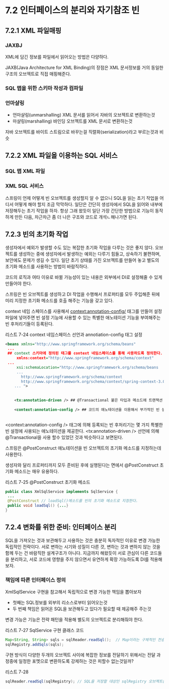 # 7.2 인터페이스의 분리와 자기참조 빈
## 7.2.1 XML 파일매핑
### JAXBJ
XML에 담긴 정보를 파일에서 읽어오는 방법은 다양하다.

JAXB(Java Architecture for XML Binding)의 장점은 XML 문서정보를 거의 동일한 구조의 오브젝트로 직접 매핑해준다.

### SQL 맵을 위한 스키마 작성과 컴파일

### 언마샬링
* 언마샬링(unmarshalling) XML 문서를 읽어서 자바의 오브젝트로 변환하는것
* 마샬링(marshalling) 바인딩 오브젝트를 XML 문서로 변환하는것

자바 오브젝트를 바이트 스트림으로 바꾸는걸 직렬화(serialization)라고 부르는것과 비슷

## 7.2.2 XML 파일을 이용하는 SQL 서비스
### SQL 맵 XML 파일

### XML SQL 서비스
스프링이 언제 어떻게 빈 오브젝트를 생성할지 알 수 없으니 SQL을 읽는 초기 작업을 어디서 어떻게 해야 할지 조금 막막하다.
일단은 간단히 생성자에서 SQL을 읽어와 내부에 저장해두는 초기 작업을 하자.
항상 그래 왔듯이 일단 가장 간단한 방법으로 기능이 동작하게 만든 다음, 차근차근 좀 더 나은 구조와 코드로 개석ㄴ해나가면 된다.

## 7.2.3 빈의 초기화 작업
 생성자에서 예외가 발생할 수도 있는 복잡한 초기화 작업을 다루는 것은 좋지 않다.
오브젝트를 생성하는 중에 생성자에서 발생하는 예외는 다루기 힘들고, 상속하기 불편하며, 보안에도 문제가 생길 수 있다.
일단 초기 상태를 가진 오브젝트를 만들어 놓고 별도의 초기화 메소드를 사용하는 방법이 바람직하다.

코드의 로직과 여타 이유로 바뀔 가능성이 있는 내용은 외부에서 DI로 설정해줄 수 있게 만들어야 한다.

스프링은 빈 오브젝트를 생성하고 DI 작업을 수행해서 프로퍼티를 모두 주입해준 뒤에 미리 지정한 초기화 메소드를 호출 해주는 기능을 갖고 있다.
 
 context 네임 스페이스를 사용해서 <context:annotation-config/> 태그를 만들어 설정파일에 넣어주면 빈 설정 기능에 사용할 수 있는 특별한
 애노테이션 기능을 부여해주는 빈 후처리기들이 등록된다.
 
 리스트 7-24 context 네임스페이스 선언과 annotiation-config 태그 설정
 ```xml
 <beans xmlns="http://www.springframework.org/schema/beans"
  ...
  ## context 스키마에 정의된 태그를 context 네임스페이스를 통해 사용하도록 정의한다.
      xmlns:context="http://www.springframework.org/schema/context" 
  ...
      xsi:schemaLocation="http://www.springframework.org/schema/beans
      ...
        http://www.springframework.org/schema/context
        http://www.springframework.org/schema/context/spring-context-3.0.xsd
     ... ">
     
     
     <tx:annotation-driven /> ## @Transactional 붙은 타입과 메소드에 트랜잭션 부가기능을 담은 프록시를 추가하도록 만들어주는 후처리기 등록
     
     <context:annotation-config /> ## 코드의 애노테이션을 이용해서 부가적인 빈 설정 또는 초기화 작업을 해주는 후처리기 등록
           
 ```
 <context:annotation-config /> 태그에 의해 등록되는 빈 후처리기는 몇 가지 특별한 빈 설정에 사용되는 애노테이션을 제공한다.
 <tx:annotation-driven /> 선언에 의해 @Transactional을 사용 할수 있었던 것과 빅슷하다고 보면된다.
 
 스프링은 @PostConstruct 애노테이션을 빈 오브젝트의 초기화 메소드를 지정하는데 사용한다.
 
 생성자와 달리 프로퍼티까지 모두 준비된 후에 실행된다는 면에서 @PostConstruct 초기화 메소드는 매우 유용하다.
 
 리스트 7-25 @PostConstruct 초기화 메소드
 ```java
 public class XmlSqlService implements SqlService {
  ...
  @PostConstruct // loadSql()메소드를 빈의 초기화 메소드로 지정한다.
  public void loadSql() {...}
 }
 ```

## 7.2.4 변화를 위한 준비: 인터페이스 분리
SQL을 가져오는 것과 보관해두고 사용하는 것은 충분히 독자적인 이유로 변경 가능한 독립적인 전략이다.
서로 변하는 시기와 성질이 다른 것, 변하는 것과 변하지 않는 것을 함께 두는 건 바람직한 설계구조가 아니다.
지금까지 해왔듯이 서로 관심이 다른 코드들을 분리하고, 서로 코드에 영향을 주지 않으면서 유연하게 확장 가능하도록 DI를 적용해 보자.

### 책임에 따른 인터페이스 정의
XmlSqlService 구현을 참고해서 독립적으로 변경 가능한 책임을 뽑아보자
* 첫째는 SQL정보를 외부의 리소스로부터 읽어오는것
* 두 번째 책임은 읽어온 SQL을 보관해두고 있다가 필요할 때 제공해주 주는것

변경 가능은 기능은 전략 패턴을 적용해 별도의 오브젝트로 분리해줘야 한다.

리스트 7-27 SqlService 구현 클래스 코드
```java
Map<String, String> sqls = sqlReader.readSql();  // Map이라는 구체적인 전송타입을 강제하게 된다.
sqlRegistry.addSqls(sqls);
```
구현 방식이 다양한 두개의 오브젝트 사이에 복잡한 정보를 전달하기 위해서는 전달 과정중에 일정한 포멧으로 변환하도록
강제하는 것은 피할수 없는것일까?

리스트 7-28
```java
sqlReader.readSql(sqlRegistry); // SQL을 저장할 대상인 sqlRegistry 오브젝트를 전달한다.
```
